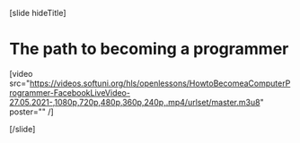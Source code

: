 [slide hideTitle]

# The path to becoming a programmer

[video src="https://videos.softuni.org/hls/openlessons/HowtoBecomeaComputerProgrammer-FacebookLiveVideo-27.05.2021-,1080p,720p,480p,360p,240p,.mp4/urlset/master.m3u8" poster="" /]

[/slide]